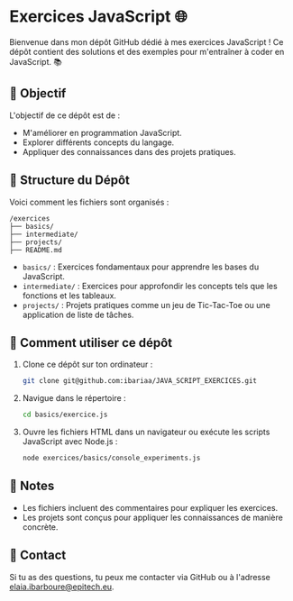 # Exercices JavaScript 🌐

Bienvenue dans mon dépôt GitHub dédié à mes exercices JavaScript ! Ce dépôt contient des solutions et des exemples pour m'entraîner à coder en JavaScript. 📚

## 🎯 Objectif

L'objectif de ce dépôt est de :
- M'améliorer en programmation JavaScript.
- Explorer différents concepts du langage.
- Appliquer des connaissances dans des projets pratiques.

## 📂 Structure du Dépôt

Voici comment les fichiers sont organisés :

```
/exercices
├── basics/
├── intermediate/
├── projects/
├── README.md
```

- `basics/` : Exercices fondamentaux pour apprendre les bases du JavaScript.
- `intermediate/` : Exercices pour approfondir les concepts tels que les fonctions et les tableaux.
- `projects/` : Projets pratiques comme un jeu de Tic-Tac-Toe ou une application de liste de tâches.

## 🚀 Comment utiliser ce dépôt

1. Clone ce dépôt sur ton ordinateur :
   ```bash
   git clone git@github.com:ibariaa/JAVA_SCRIPT_EXERCICES.git
   ```
2. Navigue dans le répertoire :
   ```bash
   cd basics/exercice.js
   ```
3. Ouvre les fichiers HTML dans un navigateur ou exécute les scripts JavaScript avec Node.js :
   ```bash
   node exercices/basics/console_experiments.js
   ```

## 📌 Notes

- Les fichiers incluent des commentaires pour expliquer les exercices.
- Les projets sont conçus pour appliquer les connaissances de manière concrète.

## 📧 Contact

Si tu as des questions, tu peux me contacter via GitHub ou à l'adresse elaia.ibarboure@epitech.eu.

